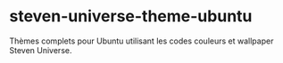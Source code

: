 # steven-universe-theme-ubuntu
Thèmes complets pour Ubuntu utilisant les codes couleurs et wallpaper Steven Universe.
